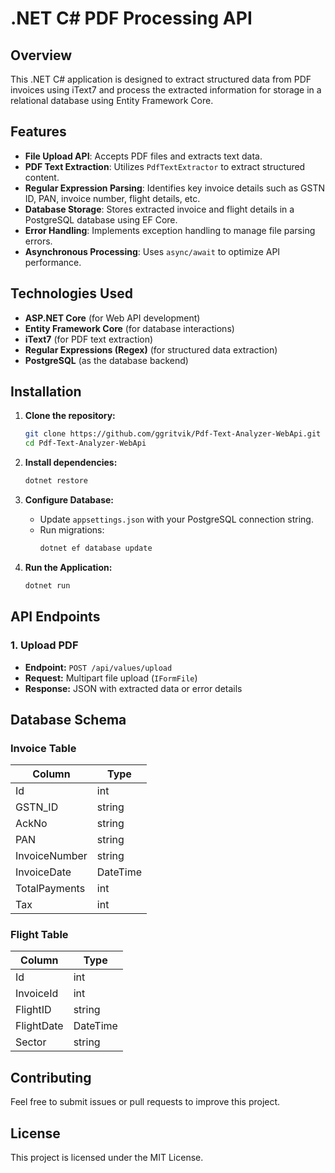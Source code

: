 # .NET C# PDF Processing API

## Overview
This .NET C# application is designed to extract structured data from PDF invoices using iText7 and process the extracted information for storage in a relational database using Entity Framework Core.

## Features
- **File Upload API**: Accepts PDF files and extracts text data.
- **PDF Text Extraction**: Utilizes `PdfTextExtractor` to extract structured content.
- **Regular Expression Parsing**: Identifies key invoice details such as GSTN ID, PAN, invoice number, flight details, etc.
- **Database Storage**: Stores extracted invoice and flight details in a PostgreSQL database using EF Core.
- **Error Handling**: Implements exception handling to manage file parsing errors.
- **Asynchronous Processing**: Uses `async/await` to optimize API performance.

## Technologies Used
- **ASP.NET Core** (for Web API development)
- **Entity Framework Core** (for database interactions)
- **iText7** (for PDF text extraction)
- **Regular Expressions (Regex)** (for structured data extraction)
- **PostgreSQL** (as the database backend)

## Installation
1. **Clone the repository:**
   ```sh
   git clone https://github.com/ggritvik/Pdf-Text-Analyzer-WebApi.git
   cd Pdf-Text-Analyzer-WebApi
   ```

2. **Install dependencies:**
   ```sh
   dotnet restore
   ```

3. **Configure Database:**
   - Update `appsettings.json` with your PostgreSQL connection string.
   - Run migrations:
     ```sh
     dotnet ef database update
     ```

4. **Run the Application:**
   ```sh
   dotnet run
   ```

## API Endpoints
### 1. Upload PDF
- **Endpoint:** `POST /api/values/upload`
- **Request:** Multipart file upload (`IFormFile`)
- **Response:** JSON with extracted data or error details

## Database Schema
### Invoice Table
| Column         | Type    |
|---------------|--------|
| Id            | int    |
| GSTN_ID       | string |
| AckNo         | string |
| PAN           | string |
| InvoiceNumber | string |
| InvoiceDate   | DateTime |
| TotalPayments | int    |
| Tax           | int    |

### Flight Table
| Column    | Type    |
|-----------|--------|
| Id        | int    |
| InvoiceId | int    |
| FlightID  | string |
| FlightDate| DateTime |
| Sector    | string |

## Contributing
Feel free to submit issues or pull requests to improve this project.

## License
This project is licensed under the MIT License.
